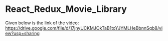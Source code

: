 # React_Redux_Movie_Library
Given below is the link of the  video:
https://drive.google.com/file/d/17jnyUCKMJOkTaB1toYJYMLHeBbnnSqb8/view?usp=sharing
